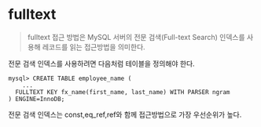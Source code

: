 # fulltext

> fulltext 접근 방법은 MySQL 서버의 전문 검색(Full-text Search) 인덱스를 사용해 레코드를 읽는 접근방법을 의미한다.

전문 검색 인덱스를 사용하려면 다음처럼 테이블을 정의해야 한다.

```mysql
mysql> CREATE TABLE employee_name (
	...
  FULLTEXT KEY fx_name(first_name, last_name) WITH PARSER ngram
) ENGINE=InnoDB;
```

전문 검색 인덱스는 const,eq_ref,ref와 함께 접근방법으로 가장 우선순위가 높다.